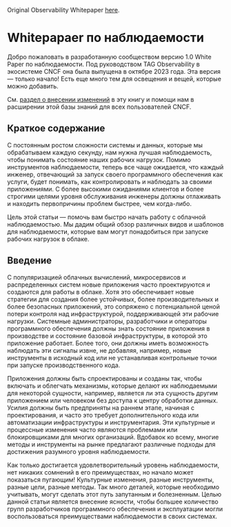 Original Observability Whitepaper [here](https://github.com/cncf/tag-observability/blob/whitepaper-v1.0.0/whitepaper.md).


# Whitepapaer по наблюдаемости
Добро пожаловать в разработанную сообществом версию 1.0 White Paper по наблюдаемости. Под руководством TAG Observability в экосистеме CNCF она была выпущена в октябре 2023 года.
Эта версия — только начало! Есть еще много тем для освещения и вещей, которые можно добавить.

См. [раздел о внесении изменений](https://github.com/cncf/tag-observability/blob/whitepaper-v1.0.0/whitepaper.md#contributing) в эту книгу и помощи нам в расширении этой базы знаний для всех пользователей CNCF.

## Краткое содержание
С постоянным ростом сложности системы и данных, которые мы обрабатываем каждую секунду, нам нужна лучшая наблюдаемость, чтобы понимать состояние наших рабочих нагрузок. Помимо инструментов наблюдаемости, теперь все чаще ожидается, что каждый инженер, отвечающий за запуск своего программного обеспечения как услуги, будет понимать, как контролировать и наблюдать за своими приложениями. С более высокими ожиданиями клиентов и более строгими целями уровня обслуживания инженеры должны отлаживать и находить первопричины проблем быстрее, чем когда-либо.

Цель этой статьи — помочь вам быстро начать работу с облачной наблюдаемостью. Мы дадим общий обзор различных видов и шаблонов для наблюдаемости, которые вам могут понадобиться при запуске рабочих нагрузок в облаке.

## Введение
С популяризацией облачных вычислений, микросервисов и распределенных систем новые приложения часто проектируются и создаются для работы в облаке. Хотя это обеспечивает новые стратегии для создания более устойчивых, более производительных и более безопасных приложений, это сопряжено с потенциальной ценой потери контроля над инфраструктурой, поддерживающей эти рабочие нагрузки. Системные администраторы, разработчики и операторы программного обеспечения должны знать состояние приложения в производстве и состояние базовой инфраструктуры, в которой это приложение работает. Более того, они должны иметь возможность наблюдать эти сигналы извне, не добавляя, например, новые инструменты в исходный код или не устанавливая контрольные точки при запуске производственного кода.

Приложения должны быть спроектированы и созданы так, чтобы включать и облегчать механизмы, которые делают их наблюдаемыми для некоторой сущности, например, является ли эта сущность другим приложением или человеком без доступа к центру обработки данных. Усилия должны быть предприняты на раннем этапе, начиная с проектирования, и часто это требует дополнительного кода или автоматизации инфраструктуры и инструментария. Эти культурные и процессные изменения часто являются проблемами или блокировщиками для многих организаций. Вдобавок ко всему, многие методы и инструменты на рынке предлагают различные подходы для достижения разумного уровня наблюдаемости.

Как только достигается удовлетворительный уровень наблюдаемости, нет никаких сомнений в его преимуществах, но начало может показаться пугающим! Культурные изменения, разные инструменты, разные цели, разные методы. Так много деталей, которые необходимо учитывать, могут сделать этот путь запутанным и болезненным. Целью данной статьи является внесение ясности, чтобы большее количество групп разработчиков программного обеспечения и эксплуатации могли воспользоваться преимуществами наблюдаемости в своих системах.
